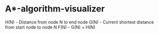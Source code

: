 # A*-algorithm-visualizer
H(N) - Distance from node N to end node
G(N) - Current shortest distance from start node to node N
F(N) - G(N) + H(N)